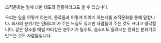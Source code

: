 
조직문화는 일에 대한 태도와 전통이라고도 볼 수 있습니다.

우리는 일을 어떻게 하는지, 동료들과 어떻게 이야기 하는지를 조직문화를 통해 말합니다.
회사의 분위기는 인테리어가 주는 느낌도 있지만 사람들이 주는 것도 크다고 생각합니다.
같은 장소를 매일 파티같은 분위기가 될수도, 숨소리도 들려서는 안되는 분위기로 만드는 것도 사람들입니다.